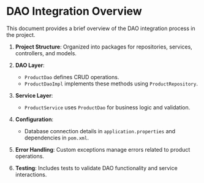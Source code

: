 # DAO Integration Overview

This document provides a brief overview of the DAO integration process in the project.

1. **Project Structure**: Organized into packages for repositories, services, controllers, and models.

2. **DAO Layer**: 
   - `ProductDao` defines CRUD operations.
   - `ProductDaoImpl` implements these methods using `ProductRepository`.

3. **Service Layer**: 
   - `ProductService` uses `ProductDao` for business logic and validation.

4. **Configuration**: 
   - Database connection details in `application.properties` and dependencies in `pom.xml`.

5. **Error Handling**: Custom exceptions manage errors related to product operations.

6. **Testing**: Includes tests to validate DAO functionality and service interactions.
